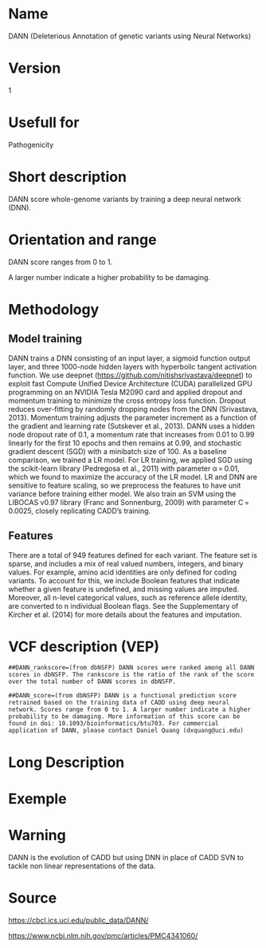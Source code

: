 # Name

DANN (Deleterious Annotation of genetic variants using Neural Networks)

# Version

1

# Usefull for

Pathogenicity

# Short description

DANN score whole-genome variants by training a deep neural network (DNN).

# Orientation and range

DANN score ranges from 0 to 1.

A larger number indicate a higher probability to be damaging.

# Methodology

## Model training

DANN trains a DNN consisting of an input layer, a sigmoid function output layer, and three 1000-node hidden layers with hyperbolic tangent activation function. We use deepnet (https://github.com/nitishsrivastava/deepnet) to exploit fast Compute Unified Device Architecture (CUDA) parallelized GPU programming on an NVIDIA Tesla M2090 card and applied dropout and momentum training to minimize the cross entropy loss function. Dropout reduces over-fitting by randomly dropping nodes from the DNN (Srivastava, 2013). Momentum training adjusts the parameter increment as a function of the gradient and learning rate (Sutskever et al., 2013). DANN uses a hidden node dropout rate of 0.1, a momentum rate that increases from 0.01 to 0.99 linearly for the first 10 epochs and then remains at 0.99, and stochastic gradient descent (SGD) with a minibatch size of 100. As a baseline comparison, we trained a LR model. For LR training, we applied SGD using the scikit-learn library (Pedregosa et al., 2011) with parameter α = 0.01, which we found to maximize the accuracy of the LR model. LR and DNN are sensitive to feature scaling, so we preprocess the features to have unit variance before training either model. We also train an SVM using the LIBOCAS v0.97 library (Franc and Sonnenburg, 2009) with parameter C = 0.0025, closely replicating CADD’s training.

## Features

There are a total of 949 features defined for each variant. The feature set is sparse, and includes a mix of real valued numbers, integers, and binary values. For example, amino acid identities are only defined for coding variants. To account for this, we include Boolean features that indicate whether a given feature is undefined, and missing values are imputed. Moreover, all n-level categorical values, such as reference allele identity, are converted to n individual Boolean flags. See the Supplementary of Kircher et al. (2014) for more details about the features and imputation.

# VCF description (VEP)

`##DANN_rankscore=(from dbNSFP) DANN scores were ranked among all DANN scores in dbNSFP. The rankscore is the ratio of the rank of the score over the total number of DANN scores in dbNSFP.`

`##DANN_score=(from dbNSFP) DANN is a functional prediction score retrained based on the training data of CADD using deep neural network. Scores range from 0 to 1. A larger number indicate a higher probability to be damaging. More information of this score can be found in doi: 10.1093/bioinformatics/btu703. For commercial application of DANN, please contact Daniel Quang (dxquang@uci.edu)`

# Long Description

# Exemple

# Warning

DANN is the evolution of CADD but using DNN in place of CADD SVN to tackle non linear representations of the data.

# Source

https://cbcl.ics.uci.edu/public_data/DANN/

https://www.ncbi.nlm.nih.gov/pmc/articles/PMC4341060/

